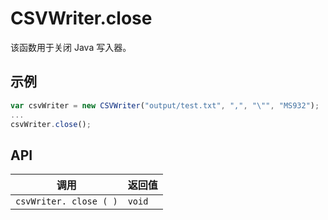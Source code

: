 # CSVWriter.close

该函数用于关闭 Java 写入器。

## 示例

```javascript
var csvWriter = new CSVWriter("output/test.txt", ",", "\"", "MS932");
...
csvWriter.close();
```

## API

| 调用 | 返回值 |
|---|---|
| `csvWriter. close ( )` | `void` |